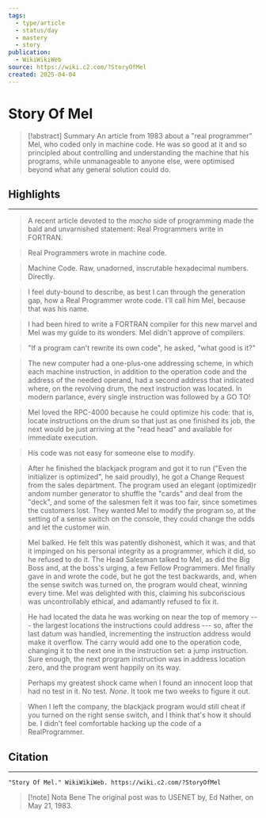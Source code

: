 ```yaml
---
tags:
  - type/article
  - status/day
  - mastery
  - story
publication:
  - WikiWikiWeb
source: https://wiki.c2.com/?StoryOfMel
created: 2025-04-04
---
```

# Story Of Mel

> [!abstract] Summary
> An article from 1983 about a "real programmer" Mel, who coded only in machine code. He was so good at it and so principled about controlling and understanding the machine that his programs, while unmanageable to anyone else, were optimised beyond what any general solution could do.
## Highlights
---
> A recent article devoted to the *macho* side of programming
> made the bald and unvarnished statement:
> Real Programmers write in FORTRAN.

> Real Programmers wrote in machine code.

> Machine Code.
> Raw, unadorned, inscrutable hexadecimal numbers.
> Directly.

> I feel duty-bound to describe,
> as best I can through the generation gap,
> how a Real Programmer wrote code.
> I'll call him Mel,
> because that was his name.

> I had been hired to write a FORTRAN compiler
> for this new marvel and Mel was my guide to its wonders.
> Mel didn't approve of compilers.

> "If a program can't rewrite its own code",
> he asked, "what good is it?"

> The new computer had a one-plus-one
> addressing scheme,
> in which each machine instruction,
> in addition to the operation code
> and the address of the needed operand,
> had a second address that indicated where, on the revolving drum,
> the next instruction was located.
> In modern parlance,
> every single instruction was followed by a GO TO!

> Mel loved the RPC-4000
> because he could optimize his code:
> that is, locate instructions on the drum
> so that just as one finished its job,
> the next would be just arriving at the "read head"
> and available for immediate execution.

> His code was not easy for someone else to modify.

> After he finished the blackjack program
> and got it to run
> ("Even the initializer is optimized", he said proudly),
> he got a Change Request from the sales department.
> The program used an elegant (optimized)r
> andom number generator
> to shuffle the "cards" and deal from the "deck",
> and some of the salesmen felt it was too fair,
> since sometimes the customers lost.
> They wanted Mel to modify the program
> so, at the setting of a sense switch on the console,
> they could change the odds and let the customer win.

> Mel balked.
> He felt this was patently dishonest,
> which it was,
> and that it impinged on his personal integrity as a programmer,
> which it did,
> so he refused to do it.
> The Head Salesman talked to Mel,
> as did the Big Boss and, at the boss's urging,
> a few Fellow Programmers.
> Mel finally gave in and wrote the code,
> but he got the test backwards,
> and, when the sense switch was turned on,
> the program would cheat, winning every time.
> Mel was delighted with this,
> claiming his subconscious was uncontrollably ethical,
> and adamantly refused to fix it.

>He had located the data he was working on
>near the top of memory ---
>the largest locations the instructions could address ---
>so, after the last datum was handled,
>incrementing the instruction address
>would make it overflow.
>The carry would add one to the
>operation code, changing it to the next one in the instruction set:
>a jump instruction.
>Sure enough, the next program instruction was
>in address location zero,
>and the program went happily on its way.

> Perhaps my greatest shock came
> when I found an innocent loop that had no test in it.
> No test.  *None*.
> It took me two weeks to figure it out.

> When I left the company,
> the blackjack program would still cheat
> if you turned on the right sense switch,
> and I think that's how it should be.
> I didn't feel comfortable
> hacking up the code of a RealProgrammer.
## Citation
---
```
"Story Of Mel." WikiWikiWeb. https://wiki.c2.com/?StoryOfMel
```

> [!note] Nota Bene
> The original post was to USENET by, Ed Nather, on May 21, 1983.
